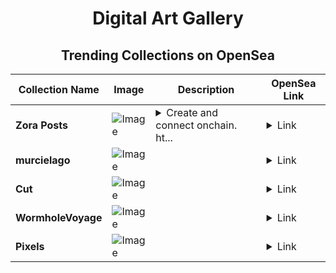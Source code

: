 <div align="center">

# Digital Art Gallery

## Trending Collections on OpenSea

| Collection Name                       | Image                                                                                     | Description                       | OpenSea Link                                                                                          |
|---------------------------------------|-------------------------------------------------------------------------------------------|-----------------------------------|--------------------------------------------------------------------------------------------------------|
| **Zora Posts** | ![Image](https://i.seadn.io/s/raw/files/d3896ab53e7932f8d325d8ee64f76c7a.jpg?w=500&auto=format?w=200&auto=format) | <details><summary>Create and connect onchain. ht...</summary>Create and connect onchain. https://zora.co</details> | <details><summary>Link</summary>[Zora Posts](https://opensea.io/collection/zora-posts-1154)</details> |
| **murcielago** | ![Image](https://i.seadn.io/s/raw/files/869caff635de09bfdfb4256b04b561d8.jpg?w=500&auto=format?w=200&auto=format) |  | <details><summary>Link</summary>[murcielago](https://opensea.io/collection/murcielago-1)</details> |
| **Cut** | ![Image](https://i.seadn.io/s/raw/files/ffbb3d801fc15adf1d8d5edd641c78a9.jpg?w=500&auto=format?w=200&auto=format) |  | <details><summary>Link</summary>[Cut](https://opensea.io/collection/cut-20)</details> |
| **WormholeVoyage** | ![Image](https://i.seadn.io/s/raw/files/5a8c790216d9f5f993cf999b646ceda9.jpg?w=500&auto=format?w=200&auto=format) |  | <details><summary>Link</summary>[WormholeVoyage](https://opensea.io/collection/wormholevoyage-1)</details> |
| **Pixels** | ![Image](https://i.seadn.io/s/raw/files/7da21be8159c42728be3b957891fdfda.jpg?w=500&auto=format?w=200&auto=format) |  | <details><summary>Link</summary>[Pixels](https://opensea.io/collection/pixels-135)</details> |

</div>